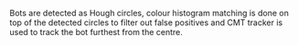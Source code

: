 Bots are detected as Hough circles, colour histogram matching is done on top of the detected circles to filter out false positives and CMT tracker is used to track the bot furthest from the centre.
